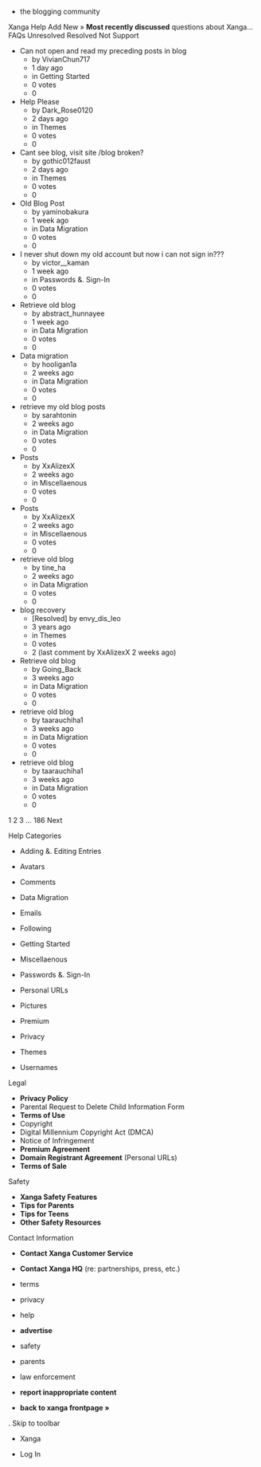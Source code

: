 *   the blogging community

Xanga Help Add New » **Most recently discussed** questions about Xanga… FAQs Unresolved Resolved Not Support

*   Can not open and read my preceding posts in blog
    *   by VivianChun717
    *   1 day ago
    *   in Getting Started
    *   0 votes
    *   0
*   Help Please
    *   by Dark\_Rose0120
    *   2 days ago
    *   in Themes
    *   0 votes
    *   0
*   Cant see blog, visit site /blog broken?
    *   by gothic012faust
    *   2 days ago
    *   in Themes
    *   0 votes
    *   0
*   Old Blog Post
    *   by yaminobakura
    *   1 week ago
    *   in Data Migration
    *   0 votes
    *   0
*   I never shut down my old account but now i can not sign in???
    *   by victor\_\_kaman
    *   1 week ago
    *   in Passwords &. Sign-In
    *   0 votes
    *   0
*   Retrieve old blog
    *   by abstract\_hunnayee
    *   1 week ago
    *   in Data Migration
    *   0 votes
    *   0
*   Data migration
    *   by hooligan1a
    *   2 weeks ago
    *   in Data Migration
    *   0 votes
    *   0
*   retrieve my old blog posts
    *   by sarahtonin
    *   2 weeks ago
    *   in Data Migration
    *   0 votes
    *   0
*   Posts
    *   by XxAlizexX
    *   2 weeks ago
    *   in Miscellaenous
    *   0 votes
    *   0
*   Posts
    *   by XxAlizexX
    *   2 weeks ago
    *   in Miscellaenous
    *   0 votes
    *   0
*   retrieve old blog
    *   by tine\_ha
    *   2 weeks ago
    *   in Data Migration
    *   0 votes
    *   0
*   blog recovery
    *   \[Resolved\] by envy\_dis\_leo
    *   3 years ago
    *   in Themes
    *   0 votes
    *   2 (last comment by XxAlizexX 2 weeks ago)
*   Retrieve old blog
    *   by Going\_Back
    *   3 weeks ago
    *   in Data Migration
    *   0 votes
    *   0
*   retrieve old blog
    *   by taarauchiha1
    *   3 weeks ago
    *   in Data Migration
    *   0 votes
    *   0
*   retrieve old blog
    *   by taarauchiha1
    *   3 weeks ago
    *   in Data Migration
    *   0 votes
    *   0

1 2 3 ... 186 Next

Help Categories

*   Adding &. Editing Entries
*   Avatars
*   Comments
*   Data Migration
*   Emails
*   Following
*   Getting Started
*   Miscellaenous

*   Passwords &. Sign-In
*   Personal URLs
*   Pictures
*   Premium
*   Privacy
*   Themes
*   Usernames

Legal

*   **Privacy Policy**
*   Parental Request to Delete Child Information Form
*   **Terms of Use**
*   Copyright
*   Digital Millennium Copyright Act (DMCA)
*   Notice of Infringement
*   **Premium Agreement**
*   **Domain Registrant Agreement** (Personal URLs)
*   **Terms of Sale**

Safety

*   **Xanga Safety Features**
*   **Tips for Parents**
*   **Tips for Teens**
*   **Other Safety Resources**

Contact Information

*   **Contact Xanga Customer Service**
*   **Contact Xanga HQ** (re: partnerships, press, etc.)

*   terms
*   privacy
*   help
*   **advertise**

*   safety
*   parents
*   law enforcement
*   **report inappropriate content**

*   **back to xanga frontpage »**

<img src="http://pixel.quantserve.com/pixel/p-87h-iNOVooym2.gif" style="display: none" height="1" width="1" alt="Quantcast"/>. Skip to toolbar

*   Xanga

*   Log In